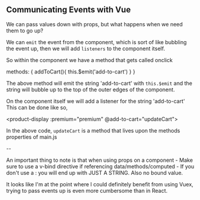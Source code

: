 Communicating Events with Vue
--

We can pass values down with props, but what happens when we need them to go up?

We can ```emit``` the event from the component, which is sort of like bubbling the event up, then we will add ```listeners``` to the component itself.

So within the component we have a method that gets called onclick

methods: {
    addToCart(){
        this.$emit('add-to-cart')
    }
}

The above method will emit the string 'add-to-cart' with ```this.$emit``` and the string will bubble up to the top of the outer edges of the component.

On the component itself we will add a listener for the string 'add-to-cart'
This can be done like so,

<product-display :premium="premium" @add-to-cart="updateCart">

In the above code, ```updateCart``` is a method that lives upon the methods properties of main.js

--

An important thing to note is that when using props on a component
    - Make sure to use a v-bind directive if referencing data/methods/computed
      - If you don't use a : you will end up with JUST A STRING. Also no bound value.

It looks like I'm at the point where I could definitely benefit from using Vuex, trying to pass events up is even more cumbersome than in React.